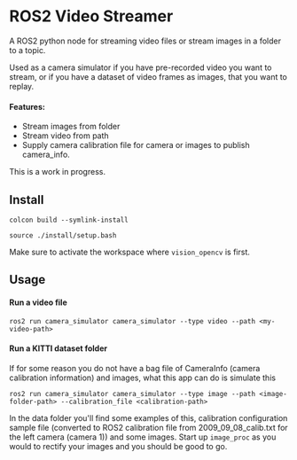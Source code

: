 # ROS2 Video Streamer

A ROS2 python node for streaming video files or stream images in a folder to a topic. 

Used as a camera simulator if you have pre-recorded video you want to stream, or if you have a dataset of video frames as images, that you want to replay.

#### Features:
- Stream images from folder
- Stream video from path
- Supply camera calibration file for camera or images to publish camera_info.

This is a work in progress.

## Install
`colcon build --symlink-install`

`source ./install/setup.bash`

Make sure to activate the workspace where `vision_opencv` is first.

## Usage

#### Run a video file

`ros2 run camera_simulator camera_simulator --type video --path <my-video-path>`


#### Run a KITTI dataset folder
If for some reason you do not have a bag file of CameraInfo (camera calibration information) and
images, what this app can do is simulate this

`ros2 run camera_simulator camera_simulator --type image --path <image-folder-path> --calibration_file <calibration-path>`

In the data folder you'll find some examples of this, calibration configuration sample file (converted to ROS2 calibration file from 2009_09_08_calib.txt for the left camera (camera 1)) and some images. Start up `image_proc` as you would to rectify
your images and you should be good to go.